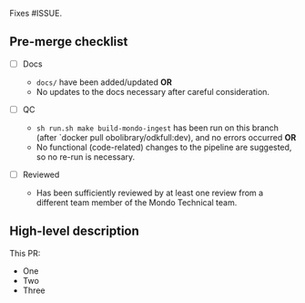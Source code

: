 Fixes #ISSUE.


## Pre-merge checklist

<!--- A common case for documentation is the addition of new `make` goals. Descriptions should be documented for new goals both in the (i) `help` command at the bottom of the `mondo-ingest.Makefile` and (ii) `docs/developer/workflows.md`. -->

- [ ] Docs
   - `docs/` have been added/updated **OR**
   - No updates to the docs necessary after careful consideration.

- [ ] QC
   - `sh run.sh make build-mondo-ingest` has been run on this branch (after `docker pull obolibrary/odkfull:dev), and no errors occurred **OR**
   -  No functional (code-related) changes to the pipeline are suggested, so no re-run is necessary.

- [ ] Reviewed
   - Has been sufficiently reviewed by at least one review from a different team member of the Mondo Technical team.

## High-level description

This PR:

- One
- Two
- Three
